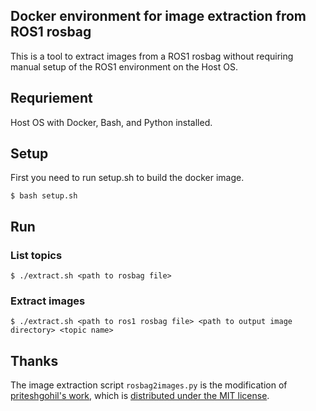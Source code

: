 ## Docker environment for image extraction from ROS1 rosbag

This is a tool to extract images from a ROS1 rosbag without requiring manual setup of the ROS1 environment on the Host OS.  

## Requriement

Host OS with Docker, Bash, and Python installed.  

## Setup

First you need to run setup.sh to build the docker image.  

```
$ bash setup.sh
```

## Run

### List topics

```
$ ./extract.sh <path to rosbag file>
```

### Extract images

```
$ ./extract.sh <path to ros1 rosbag file> <path to output image directory> <topic name>
```

## Thanks

The image extraction script `rosbag2images.py` is the modification of [priteshgohil's work](https://gist.github.com/priteshgohil/c3cf492b5705cd5536a68b60a0e89c52), which is [distributed under the MIT license](https://gist.github.com/priteshgohil/c3cf492b5705cd5536a68b60a0e89c52?permalink_comment_id=5124226#gistcomment-5124226).
